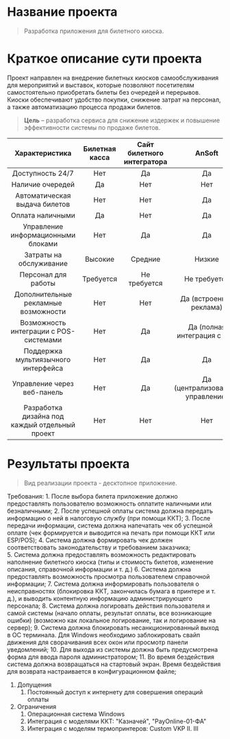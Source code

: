 # Название проекта

>Разработка приложения для билетного киоска.

# Краткое описание сути проекта

Проект направлен на внедрение билетных киосков самообслуживания для мероприятий и выставок, которые позволяют посетителям самостоятельно приобретать билеты без очередей и перерывов. Киоски обеспечивают удобство покупки, снижение затрат на персонал, а также автоматизацию процесса продажи билетов.

>**Цель** – разработка сервиса для снижение издержек и повышение эффективности системы по продаже билетов.

|                 Характеристика                 | Билетная касса | Сайт билетного интегратора |              AnSoft              |        TOUCHPLAT        | Ваш продукт  |
| :--------------------------------------------: | :------------: | :------------------------: | :------------------------------: | :---------------------: | :----------: |
|                Доступность 24/7                |      Нет       |             Да             |                Да                |           Да            |      Да      |
|                Наличие очередей                |       Да       |            Нет             |               Нет                |           Нет           |     Нет      |
|         Автоматическая выдача билетов          |      Нет       |            Нет             |                Да                |           Да            |      Да      |
|                Оплата наличными                |       Да       |            Нет             |                Да                |           Нет           |      Да      |
|       Управление информационными блоками       |      Нет       |             Да             |                Да                |           Да            |      Да      |
|            Затраты на обслуживание             |    Высокие     |          Средние           |              Низкие              |         Низкие          |    Низкие    |
|              Персонал для работы               |   Требуется    |        Не требуется        |           Не требуется           |      Не требуется       | Не требуется |
|      Дополнительные рекламные возможности      |      Нет       |            Нет             |     Да (встроенная реклама)      | Да (встроенная реклама) |      Да      |
|     Возможность интеграции с POS-системами     |      Нет       |             Да             |  Да (полная интеграция с iiko)   |           Да            |      Да      |
|      Поддержка мультиязычного интерфейса       |      Нет       |             Да             |                Да                |           Да            |      Да      |
|          Управление через веб-панель           |      Нет       |             Да             | Да (централизованное управление) |           Да            |      Да      |
| Разработка дизайна под каждый отдельный проект |      Нет       |            Нет             |               Нет                |           Нет           |      Да      |


# Результаты проекта

>Вид реализации проекта - десктопное приложение.

Требования:
	1. После выбора билета приложение должно предоставлять пользователю возможность оплатите наличными или безналичными;
	2. После успешной оплаты система должна передать информацию о ней в налоговую службу (при помощи ККТ);
	3. После передачи информации, система должна напечатать чек об успешной оплате (чек формируется и выводится на печать при помощи ККТ или ESP/POS);
	4. Система должна формировать чек должен соответствовать законодательству и требованием заказчика;
	5. Система должна предоставлять возможность редактировать наполнение билетного киоска (типы и стоимость билетов, изменение описания, справочной информации и т. д.)
	6. Система должна предоставлять возможность просмотра пользователем справочной информации;
	7. Система должна информировать пользователя о неисправностях (блокировка ККТ, закончилась бумага в принтере и т. д.), и выводить контентную информацию администрирующего персонала;
	8. Система должна логировать действия пользователя и самой системы (начало оплаты, результат оплаты, все возникающие ошибки) (возможно как локальное логирование, так и логирование на сервер);
	9. Система должна блокировать несанкционированный выход в ОС терминала. Для Windows необходимо заблокировать свайп движения для сворачивания всех окон или просмотр панели уведомлений;
	10. Для выхода из системы должна быть предусмотрена форма для ввода пароля администратором;
	11. Во время бездействия система должна возвращаться на стартовый экран. Время бездействия для возврата настраивается в конфигурационном файле;

1. Допущения
	1. Постоянный доступ к интернету для совершения операций оплаты
2. Ограничения
	1. Операционная система Windows  
	2. Интеграция с моделями ККТ: "Казначей", "PayOnline-01-ФА"
	3. Интеграция с моделям термопринтеров: Сustom VKP II. III